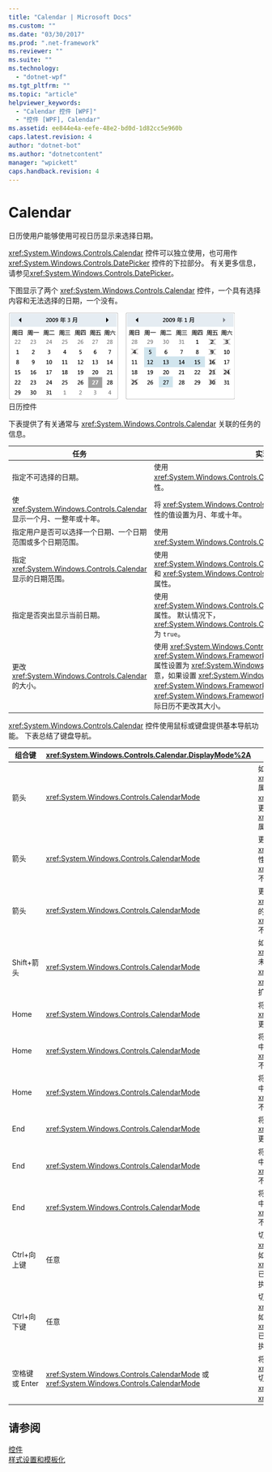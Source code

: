```yaml
---
title: "Calendar | Microsoft Docs"
ms.custom: ""
ms.date: "03/30/2017"
ms.prod: ".net-framework"
ms.reviewer: ""
ms.suite: ""
ms.technology: 
  - "dotnet-wpf"
ms.tgt_pltfrm: ""
ms.topic: "article"
helpviewer_keywords: 
  - "Calendar 控件 [WPF]"
  - "控件 [WPF], Calendar"
ms.assetid: ee844e4a-eefe-48e2-bd0d-1d82cc5e960b
caps.latest.revision: 4
author: "dotnet-bot"
ms.author: "dotnetcontent"
manager: "wpickett"
caps.handback.revision: 4
---
```

# Calendar
日历使用户能够使用可视日历显示来选择日期。  
  
 <xref:System.Windows.Controls.Calendar> 控件可以独立使用，也可用作 <xref:System.Windows.Controls.DatePicker> 控件的下拉部分。  有关更多信息，请参见<xref:System.Windows.Controls.DatePicker>。  
  
 下图显示了两个 <xref:System.Windows.Controls.Calendar> 控件，一个具有选择内容和无法选择的日期，一个没有。  
  
 ![日历控件](../../../../docs/framework/wpf/controls/media/ndp-calendarcontrols.png "NDP\_CalendarControls")  
日历控件  
  
 下表提供了有关通常与 <xref:System.Windows.Controls.Calendar> 关联的任务的信息。  
  
|任务|实现|  
|--------|--------|  
|指定不可选择的日期。|使用 <xref:System.Windows.Controls.Calendar.BlackoutDates%2A> 属性。|  
|使 <xref:System.Windows.Controls.Calendar> 显示一个月、一整年或十年。|将 <xref:System.Windows.Controls.Calendar.DisplayMode%2A> 属性的值设置为月、年或十年。|  
|指定用户是否可以选择一个日期、一个日期范围或多个日期范围。|使用 <xref:System.Windows.Controls.Calendar.SelectionMode%2A>。|  
|指定 <xref:System.Windows.Controls.Calendar> 显示的日期范围。|使用 <xref:System.Windows.Controls.Calendar.DisplayDateStart%2A> 和 <xref:System.Windows.Controls.Calendar.DisplayDateEnd%2A> 属性。|  
|指定是否突出显示当前日期。|使用 <xref:System.Windows.Controls.Calendar.IsTodayHighlighted%2A> 属性。  默认情况下，<xref:System.Windows.Controls.Calendar.IsTodayHighlighted%2A> 为 `true`。|  
|更改 <xref:System.Windows.Controls.Calendar> 的大小。|使用 <xref:System.Windows.Controls.Viewbox> 或将 <xref:System.Windows.FrameworkElement.LayoutTransform%2A> 属性设置为 <xref:System.Windows.Media.ScaleTransform>。  请注意，如果设置 <xref:System.Windows.Controls.Calendar> 的 <xref:System.Windows.FrameworkElement.Width%2A> 和 <xref:System.Windows.FrameworkElement.Height%2A> 属性，则实际日历不更改其大小。|  
  
 <xref:System.Windows.Controls.Calendar> 控件使用鼠标或键盘提供基本导航功能。  下表总结了键盘导航。  
  
|组合键|<xref:System.Windows.Controls.Calendar.DisplayMode%2A>|操作|  
|---------|-----------------------------------------------------------------------------------------------------------------------------------------------------------|--------|  
|箭头|<xref:System.Windows.Controls.CalendarMode>|如果未将 <xref:System.Windows.Controls.Calendar.SelectionMode%2A> 属性设置为 <xref:System.Windows.Controls.CalendarSelectionMode>，则更改 <xref:System.Windows.Controls.Calendar.SelectedDate%2A> 属性。|  
|箭头|<xref:System.Windows.Controls.CalendarMode>|更改 <xref:System.Windows.Controls.Calendar.DisplayDate%2A> 属性中的月份。  请注意，<xref:System.Windows.Controls.Calendar.SelectedDate%2A> 不更改。|  
|箭头|<xref:System.Windows.Controls.CalendarMode>|更改 <xref:System.Windows.Controls.Calendar.DisplayDate%2A> 中的年。  请注意，<xref:System.Windows.Controls.Calendar.SelectedDate%2A> 不更改。|  
|Shift\+箭头|<xref:System.Windows.Controls.CalendarMode>|如果 <xref:System.Windows.Controls.Calendar.SelectionMode%2A> 未设置为 <xref:System.Windows.Controls.CalendarSelectionMode> 或 <xref:System.Windows.Controls.CalendarSelectionMode>，则扩展所选日期的范围。|  
|Home|<xref:System.Windows.Controls.CalendarMode>|将 <xref:System.Windows.Controls.Calendar.SelectedDate%2A> 更改为当前月的第一天。|  
|Home|<xref:System.Windows.Controls.CalendarMode>|将 <xref:System.Windows.Controls.Calendar.DisplayDate%2A> 中的月份更改为年的第一个月。  <xref:System.Windows.Controls.Calendar.SelectedDate%2A> 不会更改。|  
|Home|<xref:System.Windows.Controls.CalendarMode>|将 <xref:System.Windows.Controls.Calendar.DisplayDate%2A> 中的年更改为十年中的第一年。  <xref:System.Windows.Controls.Calendar.SelectedDate%2A> 不会更改。|  
|End|<xref:System.Windows.Controls.CalendarMode>|将 <xref:System.Windows.Controls.Calendar.SelectedDate%2A> 更改为当前月的最后一天。|  
|End|<xref:System.Windows.Controls.CalendarMode>|将 <xref:System.Windows.Controls.Calendar.DisplayDate%2A> 中的月份更改为年的最后一个月。  <xref:System.Windows.Controls.Calendar.SelectedDate%2A> 不会更改。|  
|End|<xref:System.Windows.Controls.CalendarMode>|将 <xref:System.Windows.Controls.Calendar.DisplayDate%2A> 中的年更改为十年中的最后一年。  <xref:System.Windows.Controls.Calendar.SelectedDate%2A> 不会更改。|  
|Ctrl\+向上键|任意|切换到下一个更大的 <xref:System.Windows.Controls.Calendar.DisplayMode%2A>。  如果 <xref:System.Windows.Controls.Calendar.DisplayMode%2A> 已经为 <xref:System.Windows.Controls.CalendarMode>，则不执行任何操作。|  
|Ctrl\+向下键|任意|切换到下一个更小的 <xref:System.Windows.Controls.Calendar.DisplayMode%2A>。  如果 <xref:System.Windows.Controls.Calendar.DisplayMode%2A> 已经为 <xref:System.Windows.Controls.CalendarMode>，则不执行任何操作。|  
|空格键或 Enter|<xref:System.Windows.Controls.CalendarMode> 或 <xref:System.Windows.Controls.CalendarMode>|将 <xref:System.Windows.Controls.Calendar.DisplayMode%2A> 切换到由聚焦项表示的 <xref:System.Windows.Controls.CalendarMode> 或 <xref:System.Windows.Controls.CalendarMode>。|  
  
## 请参阅  
 [控件](../../../../docs/framework/wpf/controls/index.md)   
 [样式设置和模板化](../../../../docs/framework/wpf/controls/styling-and-templating.md)